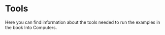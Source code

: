 # Tools

Here you can find information about the tools needed to run the examples in the book
Into Computers.

